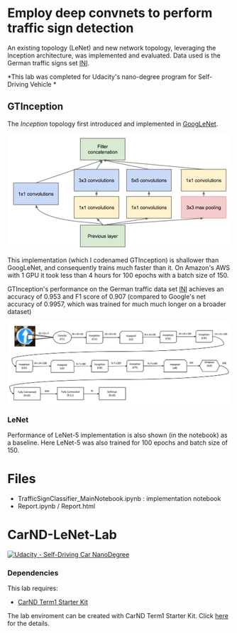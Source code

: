 # Employ deep convnets to perform traffic sign detection
An existing topology (LeNet) and new network topology, leveraging the Inception architecture, was implemented and evaluated. Data used is the German traffic signs set [INI](http://benchmark.ini.rub.de/).

*This lab was completed for Udacity's nano-degree program for Self-Driving Vehicle *

## GTInception
The *Inception* topology first introduced and implemented in [GoogLeNet](https://arxiv.org/pdf/1409.4842.pdf). 

![Inception](Inception.png)

This implementation (which I codenamed GTInception) is shallower than GoogLeNet, and consequently trains much faster than it. On Amazon's AWS with 1 GPU it took less than 4 hours for 100 epochs with a batch size of 150. 

GTInception's performance on the German traffic data set [INI](http://benchmark.ini.rub.de/) achieves an accuracy of 0.953 and F1 score of 0.907 (compared to Google's net accuracy of 0.9957, which was trained for much much longer on a broader dataset)


![GTInception](GTInception.png)

### LeNet
Performance of LeNet-5 implementation is also shown (in the notebook) as a baseline. Here LeNet-5 was also trained for 100 epochs and batch size of 150. 



# Files

* TrafficSignClassifier_MainNotebook.ipynb : implementation notebook
* Report.ipynb / Report.html



# CarND-LeNet-Lab
[![Udacity - Self-Driving Car NanoDegree](https://s3.amazonaws.com/udacity-sdc/github/shield-carnd.svg)](http://www.udacity.com/drive)


### Dependencies
This lab requires:

* [CarND Term1 Starter Kit](https://github.com/udacity/CarND-Term1-Starter-Kit)

The lab enviroment can be created with CarND Term1 Starter Kit. Click [here](https://github.com/udacity/CarND-Term1-Starter-Kit/blob/master/README.md) for the details.
